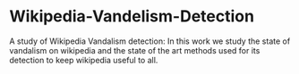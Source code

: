 # Wikipedia-Vandelism-Detection
A study of Wikipedia Vandalism detection: In this work we study the state of vandalism on wikipedia and the state of the art 
methods used for its detection to keep wikipedia useful to all.
